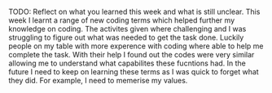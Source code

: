 TODO: Reflect on what you learned this week and what is still unclear.
This week I learnt a range of new coding terms which helped further my knowledge on coding. The activites given where challenging and I was struggling to figure out what was needed to get the task done. Luckily people on my table with more experence with coding where able to help me complete the task. With their help I found out the codes were very similar allowing me to understand what capabilites these fucntions had. In the future I need to keep on learning these terms as I was quick to forget what they did. For example, I need to memerise my values.
